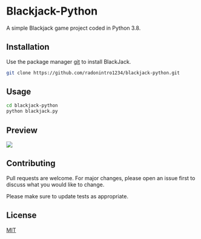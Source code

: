 # Blackjack-Python

A simple Blackjack game project coded in Python 3.8.

## Installation

Use the package manager [git](https://git-scm.com/) to install BlackJack.

```bash
git clone https://github.com/radonintro1234/blackjack-python.git
```

## Usage


```bash
cd blackjack-python
python blackjack.py
```

## Preview

<img src="https://raw.githubusercontent.com/radonintro1234/blackjack-python/master/Screenshots/1.png">
<br>

## Contributing
Pull requests are welcome. For major changes, please open an issue first to discuss what you would like to change.

Please make sure to update tests as appropriate.

## License
[MIT](https://choosealicense.com/licenses/mit/)
